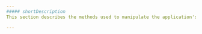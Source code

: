 ```yaml
---
##### shortDescription
This section describes the methods used to manipulate the application's view cache.

---
```

